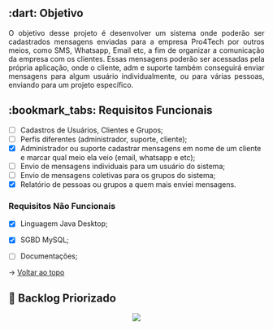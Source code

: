 <span id="objetivo">
<h2> :dart: Objetivo</h2>

<p align="justify"> O objetivo desse projeto é desenvolver um sistema onde poderão ser cadastrados mensagens enviadas para a empresa Pro4Tech por outros meios, como SMS, Whatsapp, Email etc, a fim de organizar a comunicação da empresa com os clientes. Essas mensagens poderão ser acessadas pela própria aplicação, onde o cliente, adm e suporte também conseguirá enviar mensagens para algum usuário individualmente, ou para várias pessoas, enviando para um projeto específico.</p>

<span id="requisitos">
<h2> :bookmark_tabs: Requisitos Funcionais </h2>

- [ ] Cadastros de Usuários, Clientes e Grupos; 
- [ ] Perfis diferentes (administrador, suporte, cliente);
- [x] Administrador ou suporte cadastrar mensagens em nome de um cliente e marcar qual meio ela veio (email, whatsapp e etc);
- [ ] Envio de mensagens individuais para um usuário do sistema;
- [ ] Envio de mensagens coletivas para os grupos do sistema;
- [x] Relatório de pessoas ou grupos a quem mais enviei mensagens.

<h3> Requisitos Não Funcionais </h3>

- [x] Linguagem Java Desktop;
- [x] SGBD MySQL;
- [ ] Documentações;
 

 → [Voltar ao topo](#topo)
 
 ## 📌 Backlog Priorizado
    
<p align="center"> <img src = "https://github.com/Equipe3-API/API-2-Semestre/blob/main/Imagens%20README/Product%20backlog.png"></p>
